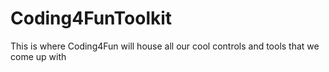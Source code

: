 # Coding4FunToolkit
This is where Coding4Fun will house all our cool controls and tools that we come up with
